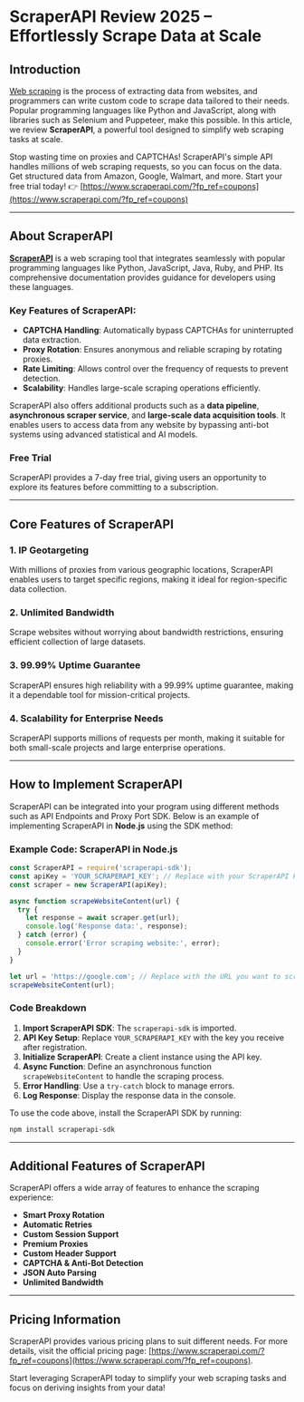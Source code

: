 
# ScraperAPI Review 2025 – Effortlessly Scrape Data at Scale

## Introduction

[Web scraping](https://www.thecrazyprogrammer.com/2019/03/python-web-scraping-tutorial.html) is the process of extracting data from websites, and programmers can write custom code to scrape data tailored to their needs. Popular programming languages like Python and JavaScript, along with libraries such as Selenium and Puppeteer, make this possible. In this article, we review **ScraperAPI**, a powerful tool designed to simplify web scraping tasks at scale.

Stop wasting time on proxies and CAPTCHAs! ScraperAPI's simple API handles millions of web scraping requests, so you can focus on the data. Get structured data from Amazon, Google, Walmart, and more. Start your free trial today! 👉 [https://www.scraperapi.com/?fp_ref=coupons](https://www.scraperapi.com/?fp_ref=coupons)

---

## About ScraperAPI

[**ScraperAPI**](https://www.scraperapi.com/?fp_ref=coupons) is a web scraping tool that integrates seamlessly with popular programming languages like Python, JavaScript, Java, Ruby, and PHP. Its comprehensive documentation provides guidance for developers using these languages.

### Key Features of ScraperAPI:
- **CAPTCHA Handling**: Automatically bypass CAPTCHAs for uninterrupted data extraction.
- **Proxy Rotation**: Ensures anonymous and reliable scraping by rotating proxies.
- **Rate Limiting**: Allows control over the frequency of requests to prevent detection.
- **Scalability**: Handles large-scale scraping operations efficiently.

ScraperAPI also offers additional products such as a **data pipeline**, **asynchronous scraper service**, and **large-scale data acquisition tools**. It enables users to access data from any website by bypassing anti-bot systems using advanced statistical and AI models.

### Free Trial
ScraperAPI provides a 7-day free trial, giving users an opportunity to explore its features before committing to a subscription.

---

## Core Features of ScraperAPI

### 1. IP Geotargeting
With millions of proxies from various geographic locations, ScraperAPI enables users to target specific regions, making it ideal for region-specific data collection.

### 2. Unlimited Bandwidth
Scrape websites without worrying about bandwidth restrictions, ensuring efficient collection of large datasets.

### 3. 99.99% Uptime Guarantee
ScraperAPI ensures high reliability with a 99.99% uptime guarantee, making it a dependable tool for mission-critical projects.

### 4. Scalability for Enterprise Needs
ScraperAPI supports millions of requests per month, making it suitable for both small-scale projects and large enterprise operations.

---

## How to Implement ScraperAPI

ScraperAPI can be integrated into your program using different methods such as API Endpoints and Proxy Port SDK. Below is an example of implementing ScraperAPI in **Node.js** using the SDK method:

### Example Code: ScraperAPI in Node.js
```javascript
const ScraperAPI = require('scraperapi-sdk');
const apiKey = 'YOUR_SCRAPERAPI_KEY'; // Replace with your ScraperAPI key
const scraper = new ScraperAPI(apiKey);

async function scrapeWebsiteContent(url) {
  try {
    let response = await scraper.get(url);
    console.log('Response data:', response);
  } catch (error) {
    console.error('Error scraping website:', error);
  }
}

let url = 'https://google.com'; // Replace with the URL you want to scrape
scrapeWebsiteContent(url);
```

### Code Breakdown
1. **Import ScraperAPI SDK**: The `scraperapi-sdk` is imported.
2. **API Key Setup**: Replace `YOUR_SCRAPERAPI_KEY` with the key you receive after registration.
3. **Initialize ScraperAPI**: Create a client instance using the API key.
4. **Async Function**: Define an asynchronous function `scrapeWebsiteContent` to handle the scraping process.
5. **Error Handling**: Use a `try-catch` block to manage errors.
6. **Log Response**: Display the response data in the console.

To use the code above, install the ScraperAPI SDK by running:
```bash
npm install scraperapi-sdk
```

---

## Additional Features of ScraperAPI

ScraperAPI offers a wide array of features to enhance the scraping experience:
- **Smart Proxy Rotation**
- **Automatic Retries**
- **Custom Session Support**
- **Premium Proxies**
- **Custom Header Support**
- **CAPTCHA & Anti-Bot Detection**
- **JSON Auto Parsing**
- **Unlimited Bandwidth**

---

## Pricing Information

ScraperAPI provides various pricing plans to suit different needs. For more details, visit the official pricing page: [https://www.scraperapi.com/?fp_ref=coupons](https://www.scraperapi.com/?fp_ref=coupons).

Start leveraging ScraperAPI today to simplify your web scraping tasks and focus on deriving insights from your data!

